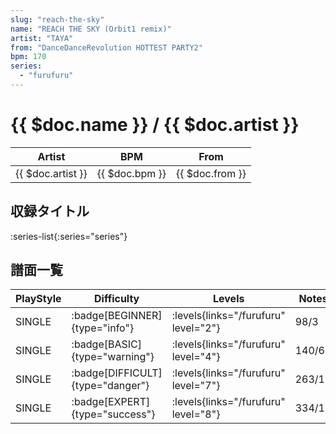 ```yaml
---
slug: "reach-the-sky"
name: "REACH THE SKY (Orbit1 remix)"
artist: "TAYA"
from: "DanceDanceRevolution HOTTEST PARTY2"
bpm: 170
series:
  - "furufuru"
---
```


# {{ $doc.name }} / {{ $doc.artist }}

|Artist|BPM|From|
|------|---|----|
|{{ $doc.artist }}|{{ $doc.bpm }}|{{ $doc.from }}|

## 収録タイトル

:series-list{:series="series"}

## 譜面一覧

|PlayStyle|Difficulty|Levels|Notes|Movie|
|---------|----------|------|-----|-----|
|SINGLE| :badge[BEGINNER]{type="info"}| :levels{links="/furufuru" level="2"}|98/3||
|SINGLE| :badge[BASIC]{type="warning"}| :levels{links="/furufuru" level="4"}|140/6||
|SINGLE| :badge[DIFFICULT]{type="danger"}| :levels{links="/furufuru" level="7"}|263/12||
|SINGLE| :badge[EXPERT]{type="success"}| :levels{links="/furufuru" level="8"}|334/13||
